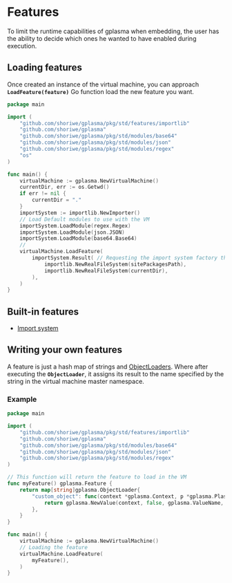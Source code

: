 # Features

To limit the runtime capabilities of gplasma when embedding, the user has the ability to decide which ones he wanted to
have enabled during execution.

## Loading features

Once created an instance of the virtual machine, you can approach **`LoadFeature(feature)`** Go function load the new
feature you want.

```go
package main

import (
	"github.com/shoriwe/gplasma/pkg/std/features/importlib"
	"github.com/shoriwe/gplasma"
	"github.com/shoriwe/gplasma/pkg/std/modules/base64"
	"github.com/shoriwe/gplasma/pkg/std/modules/json"
	"github.com/shoriwe/gplasma/pkg/std/modules/regex"
	"os"
)

func main() {
	virtualMachine := gplasma.NewVirtualMachine()
	currentDir, err := os.Getwd()
	if err != nil {
		currentDir = "."
	}
	importSystem := importlib.NewImporter()
	// Load Default modules to use with the VM
	importSystem.LoadModule(regex.Regex)
	importSystem.LoadModule(json.JSON)
	importSystem.LoadModule(base64.Base64)
	//
	virtualMachine.LoadFeature(
		importSystem.Result( // Requesting the import system factory the final feature to load in the virtual machine
			importlib.NewRealFileSystem(sitePackagesPath),
			importlib.NewRealFileSystem(currentDir),
		),
	)
}
```

## Built-in features

- [Import system](/documentation/features-import-system.html)

## Writing your own features

A feature is just a hash map of strings and [ObjectLoaders](/documentation/features-object-loader.html). Where after
executing the **`ObjectLoader`**, it assigns its result to the name specified by the string in the virtual machine
master namespace.

### Example

```go
package main

import (
	"github.com/shoriwe/gplasma/pkg/std/features/importlib"
	"github.com/shoriwe/gplasma"
	"github.com/shoriwe/gplasma/pkg/std/modules/base64"
	"github.com/shoriwe/gplasma/pkg/std/modules/json"
	"github.com/shoriwe/gplasma/pkg/std/modules/regex"
)

// This function will return the feature to load in the VM
func myFeature() gplasma.Feature {
	return map[string]gplasma.ObjectLoader{
		"custom_object": func(context *gplasma.Context, p *gplasma.Plasma) *gplasma.Value {
			return gplasma.NewValue(context, false, gplasma.ValueName, nil, context.PeekSymbolTable())
		},
	}
}

func main() {
	virtualMachine := gplasma.NewVirtualMachine()
	// Loading the feature
	virtualMachine.LoadFeature(
		myFeature(),
	)
}
```